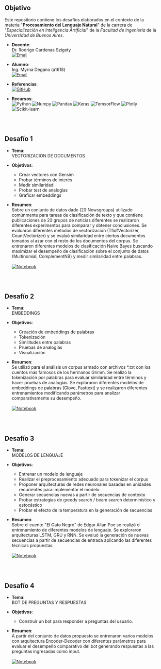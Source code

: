## Objetivo

Este repositorio contiene los desafíos elaborados en el contexto de la materia "**Procesamiento del Lenguaje Natural**" de la carrera de "*Especialización en Inteligencia Artificial*" de la *Facultad de Ingeniería* de la *Universidad de Buenos Aires*.


* **Docente**:  
Dr. Rodrigo Cardenas Szigety
<br><a href="mailto:rodrigo.cardenas.sz@gmail.com"><img alt="Email" src="https://img.shields.io/badge/Gmail-rodrigo.cardenas.sz@gmail.com-B9E1F5?style=flat-square&logo=gmail"></a>


* **Alumno**:  
Ing. Myrna Degano (a1618)
<br><a href="mailto:myrna.l.degano@gmail.com"><img alt="Email" src="https://img.shields.io/badge/Gmail-myrna.l.degano@gmail.com-B9E1F5?style=flat-square&logo=gmail"></a>


* **Referencias**:  
<a href="https://github.com/FIUBA-Posgrado-Inteligencia-Artificial/procesamiento_lenguaje_natural" target="_blank"><img alt="GitHub" src="https://img.shields.io/badge/FIUBA%20Posgrado%20Inteligencia%20Artificial-Procesamiento%20lenguaje%20natural-B9E1F5?style=flat-square&logo=github"></a>


* **Recursos**:  
<img src="https://img.shields.io/badge/Python-B9E1F5?style=for-the-badge&logo=python&logoColor=white" alt="Python" /> <img src="https://img.shields.io/badge/Numpy-B9E1F5?style=for-the-badge&logo=numpy&logoColor=white" alt="Numpy" /> <img src="https://img.shields.io/badge/Pandas-B9E1F5?style=for-the-badge&logo=pandas&logoColor=white" alt="Pandas" /> <img src="https://img.shields.io/badge/Keras-B9E1F5?style=for-the-badge&logo=keras&logoColor=white" alt="Keras" /> <img src="https://img.shields.io/badge/TensorFlow-B9E1F5?style=for-the-badge&logo=tensorflow&logoColor=white" alt="TemsorFlow" /> <img src="https://img.shields.io/badge/Plotly-B9E1F5?style=for-the-badge&logo=plotly&logoColor=white" alt="Plotly" /> <img src="https://img.shields.io/badge/scikit_learn-B9E1F5?style=for-the-badge&logo=scikit-learn&logoColor=white" alt="Scikit-learn" />

<br><br>
## Desafío 1

* **Tema**:  
VECTORIZACION DE DOCUMENTOS

* **Objetivos**:  
   - Crear vectores con Gensim  
   - Probar términos de interés  
   - Medir similaridad  
   - Probar test de analogías  
   - Graficar embeddings  

* **Resumen**:  
Sobre un conjunto de datos dado (20 Newsgroups) utilizado comúnmente para tareas de clasificación de texto y que contiene publicaciones de 20 grupos de noticias diferentes se realizaron diferentes experimentos para comparar y obtener conclusiones.  Se evaluaron diferentes métodos de vectorización (TfidfVectorizer, CountVectorizer) y se evaluó similaridad entre ciertos documentos tomados al azar con el resto de los documentos del corpus.  Se entrenaron diferentes modelos de clasificación Naive Bayes buscando maximizar el desempeño de clasificación sobre el conjunto de datos (Multinomial, ComplementNB) y medir similaridad entre palabras.  <br>  
<a href="/D1" target="_blank"><img alt="Notebook" src="https://img.shields.io/badge/Google%20Colab-Ver%20notebook%20(Desarrollo%20y%20conclusiones)-B9E1F5?style=flat-square&logo=googlecolab"></a>

<br><br>
## Desafío 2

* **Tema**:  
EMBEDDINGS

* **Objetivos**:  
   - Creación de embeddings de palabras 
   - Tokenización
   - Similitudes entre palabras
   - Pruebas de analogías
   - Visualización  

* **Resumen**:  
Se utilizó para el análisis un corpus armado con archivos *.txt con los cuentos más famosos de los hermanos Grimm.  Se realizó la tokenización por palabras para evaluar similaridad entre términos y hacer pruebas de analogías.  Se exploraron diferentes modelos de embeddings de palabras (Glove, Fasttext) y se realizaron diferentes entrenamientos modificando parámetros para analizar comparativamente su desempeño.  <br>  
<a href="/D1" target="_blank"><img alt="Notebook" src="https://img.shields.io/badge/Google%20Colab-Ver%20notebook%20(Desarrollo%20y%20conclusiones)-B9E1F5?style=flat-square&logo=googlecolab"></a>

<br><br>
## Desafío 3

* **Tema**:  
MODELOS DE LENGUAJE

* **Objetivos**:
   - Entrenar un modelo de lenguaje
   - Realizar el preprocesamiento adecuado para tokenizar el corpus
   - Proponer arquitecturas de redes neuronales basadas en unidades recurrentes para implementar el modelo
   - Generar secuencias nuevas a partir de secuencias de contexto
   - Probar estrategias de greedy search / beam search determinístico y estocástico
   - Probar el efecto de la temperatura en la generación de secuencias 

* **Resumen**:  
Sobre el cuento "El Gato Negro" de Edgar Allan Poe se realizó el entrenamiento de diferentes modelos de lenguaje.  Se exploraron arquitecturas LSTM, GRU y RNN.  Se evaluó la generación de nuevas secuencias a partir de secuencias de entrada aplicando las diferentes técnicas propuestas.  <br>  
<a href="/D1" target="_blank"><img alt="Notebook" src="https://img.shields.io/badge/Google%20Colab-Ver%20notebook%20(Desarrollo%20y%20conclusiones)-B9E1F5?style=flat-square&logo=googlecolab"></a>

<br><br>
## Desafío 4

* **Tema**:  
BOT DE PREGUNTAS Y RESPUESTAS

* **Objetivos**:  
   - Construir un bot para responder a preguntas del usuario.

* **Resumen**:  
A partir del conjunto de datos propuesto se entrenaron varios modelos con arquitectura Encoder-Decoder con diferentes parámetros para evaluar el desempeño comparativo del bot generando respuestas a las preguntas ingresadas como input.  <br>  
<a href="/D1" target="_blank"><img alt="Notebook" src="https://img.shields.io/badge/Google%20Colab-Ver%20notebook%20(Desarrollo%20y%20conclusiones)-B9E1F5?style=flat-square&logo=googlecolab"></a>


